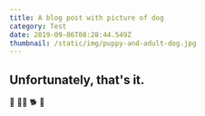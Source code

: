 ```yaml
---
title: A blog post with picture of dog
category: Test
date: 2019-09-06T08:28:44.549Z
thumbnail: /static/img/puppy-and-adult-dog.jpg
---
```

## Unfortunately, that's it.

🦮 🐕‍🦺 🐕 🐩
